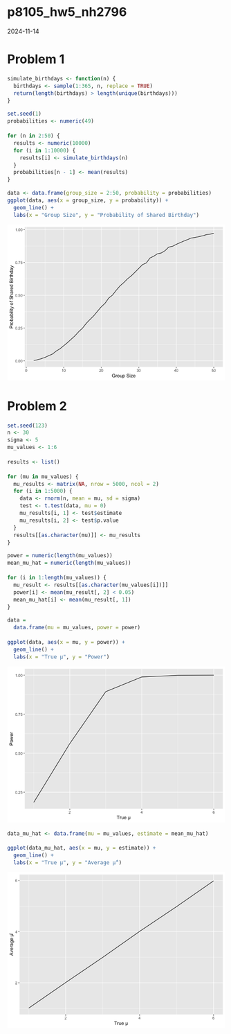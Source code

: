 p8105_hw5_nh2796
================
2024-11-14

# Problem 1

``` r
simulate_birthdays <- function(n) {
  birthdays <- sample(1:365, n, replace = TRUE)
  return(length(birthdays) > length(unique(birthdays)))
}
```

``` r
set.seed(1)
probabilities <- numeric(49)

for (n in 2:50) {
  results <- numeric(10000)
  for (i in 1:10000) {
    results[i] <- simulate_birthdays(n)
  }
  probabilities[n - 1] <- mean(results)
}
```

``` r
data <- data.frame(group_size = 2:50, probability = probabilities)
ggplot(data, aes(x = group_size, y = probability)) + 
  geom_line() + 
  labs(x = "Group Size", y = "Probability of Shared Birthday")
```

![](p8105_hw5_nh2796_files/figure-gfm/unnamed-chunk-3-1.png)<!-- -->

# Problem 2

``` r
set.seed(123)
n <- 30
sigma <- 5
mu_values <- 1:6

results <- list()

for (mu in mu_values) {
  mu_results <- matrix(NA, nrow = 5000, ncol = 2)  
  for (i in 1:5000) {
    data <- rnorm(n, mean = mu, sd = sigma)
    test <- t.test(data, mu = 0)
    mu_results[i, 1] <- test$estimate
    mu_results[i, 2] <- test$p.value
  }
  results[[as.character(mu)]] <- mu_results
}
```

``` r
power = numeric(length(mu_values))
mean_mu_hat = numeric(length(mu_values))

for (i in 1:length(mu_values)) {
  mu_result <- results[[as.character(mu_values[i])]]
  power[i] <- mean(mu_result[, 2] < 0.05)  
  mean_mu_hat[i] <- mean(mu_result[, 1])  
}
```

``` r
data = 
  data.frame(mu = mu_values, power = power)

ggplot(data, aes(x = mu, y = power)) +
  geom_line() +
  labs(x = "True µ", y = "Power")
```

![](p8105_hw5_nh2796_files/figure-gfm/unnamed-chunk-6-1.png)<!-- -->

``` r
data_mu_hat <- data.frame(mu = mu_values, estimate = mean_mu_hat)

ggplot(data_mu_hat, aes(x = mu, y = estimate)) +
  geom_line() +
  labs(x = "True µ", y = "Average µ̂")
```

![](p8105_hw5_nh2796_files/figure-gfm/unnamed-chunk-7-1.png)<!-- -->
